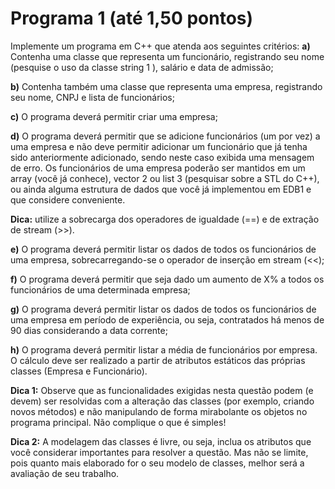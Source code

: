 Programa 1 (até 1,50 pontos)
============================

Implemente um programa em C++ que atenda aos seguintes critérios:
**a)** Contenha uma classe que representa um funcionário, registrando seu nome (pesquise o uso
da classe string 1 ), salário e data de admissão;

**b)** Contenha também uma classe que representa uma empresa, registrando seu nome, CNPJ e
lista de funcionários;

**c)** O programa deverá permitir criar uma empresa;

**d)** O programa deverá permitir que se adicione funcionários (um por vez) a uma empresa e não
deve permitir adicionar um funcionário que já tenha sido anteriormente adicionado, sendo
neste caso exibida uma mensagem de erro. Os funcionários de uma empresa poderão ser
mantidos em um array (você já conhece), vector 2 ou list 3 (pesquisar sobre a STL do C++), ou
ainda alguma estrutura de dados que você já implementou em EDB1 e que considere
conveniente.

**Dica:** utilize a sobrecarga dos operadores de igualdade (==) e de extração de stream (>>).

**e)** O programa deverá permitir listar os dados de todos os funcionários de uma empresa,
sobrecarregando-se o operador de inserção em stream (<<);

**f)** O programa deverá permitir que seja dado um aumento de X% a todos os funcionários de
uma determinada empresa;

**g)** O programa deverá permitir listar os dados de todos os funcionários de uma empresa em
período de experiência, ou seja, contratados há menos de 90 dias considerando a data
corrente;

**h)** O programa deverá permitir listar a média de funcionários por empresa. O cálculo deve ser
realizado a partir de atributos estáticos das próprias classes (Empresa e Funcionário).

**Dica 1:** Observe que as funcionalidades exigidas nesta questão podem (e devem) ser resolvidas com
a alteração das classes (por exemplo, criando novos métodos) e não manipulando de forma
mirabolante os objetos no programa principal. Não complique o que é simples!

**Dica 2:** A modelagem das classes é livre, ou seja, inclua os atributos que você considerar importantes
para resolver a questão. Mas não se limite, pois quanto mais elaborado for o seu modelo de classes,
melhor será a avaliação de seu trabalho.
